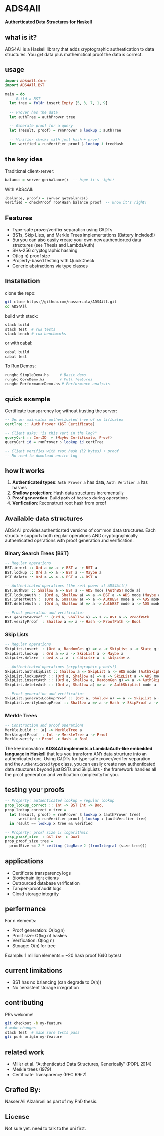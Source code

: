 # ADS4All

**Authenticated Data Structures for Haskell**

## what is it?

ADS4All is a Haskell library that adds cryptographic authentication to data structures. You get data plus mathematical proof the data is correct.

## usage

```haskell
import ADS4All.Core
import ADS4All.BST

main = do
  -- Build a BST
  let tree = foldr insert Empty [5, 3, 7, 1, 9]
  
  -- Prover has the data
  let authTree = authProver tree
  
  -- Generate proof for a query  
  let (result, proof) = runProver $ lookup 3 authTree
  
  -- Verifier checks with just hash + proof
  let verified = runVerifier proof $ lookup 3 treeHash
```

## the key idea

Traditional client-server:
```haskell
balance = server.getBalance()  -- hope it's right?
```

With ADS4All:
```haskell
(balance, proof) = server.getBalance()
verified = checkProof rootHash balance proof  -- know it's right!
```

## Features

* Type-safe prover/verifier separation using GADTs
* BSTs, Skip Lists, and Merkle Trees implementations (Battery Included!)
* But you can also easily create your own new authenticated data structures (see Thesis and LambdaAuth)
* SHA-256 cryptographic hashing
* O(log n) proof size
* Property-based testing with QuickCheck
* Generic abstractions via type classes

## Installation

clone the repo:
```bash
git clone https://github.com/nassersala/ADS4All.git
cd ADS4All
```

build with stack:
```bash
stack build
stack test  # run tests
stack bench # run benchmarks
```

or with cabal:
```bash
cabal build
cabal test
```

To Run Demos:
```bash
runghc SimpleDemo.hs     # Basic demo
runghc CoreDemo.hs       # Full features
runghc PerformanceDemo.hs # Performance analysis
```



## quick example

Certificate transparency log without trusting the server:

```haskell
-- Server maintains authenticated tree of certificates
certTree :: Auth Prover (BST Certificate)

-- Client asks: "is this cert in the log?"
queryCert :: CertID -> (Maybe Certificate, Proof)
queryCert id = runProver $ lookup id certTree

-- Client verifies with root hash (32 bytes) + proof
-- No need to download entire log
```

## how it works

1. **Authenticated types**: `Auth Prover a` has data, `Auth Verifier a` has hashes
2. **Shallow projection**: Hash data structures incrementally  
3. **Proof generation**: Build path of hashes during operations
4. **Verification**: Reconstruct root hash from proof

## Available data structures

ADS4All provides authenticated versions of common data structures. Each structure supports both regular operations AND cryptographically authenticated operations with proof generation and verification.

### Binary Search Trees (BST)
```haskell
-- Regular operations
BST.insert :: Ord a => a -> BST a -> BST a
BST.lookup :: Ord a => a -> BST a -> Maybe a
BST.delete :: Ord a => a -> BST a -> BST a

-- Authenticated operations (the real power of ADS4All!)
BST.authBST :: Shallow a => BST a -> ADS mode (AuthBST mode a)
BST.lookupAuth :: (Ord a, Shallow a) => a -> BST a -> ADS mode (Maybe a, ProofPath)
BST.insertAuth :: (Ord a, Shallow a) => a -> AuthBST mode a -> ADS mode (AuthBST mode a)
BST.deleteAuth :: (Ord a, Shallow a) => a -> AuthBST mode a -> ADS mode (AuthBST mode a)

-- Proof generation and verification
BST.generateProof :: (Ord a, Shallow a) => a -> BST a -> ProofPath
BST.verifyProof :: Shallow a => a -> Hash -> ProofPath -> Bool
```

### Skip Lists
```haskell
-- Regular operations
SkipList.insert :: (Ord a, RandomGen g) => a -> SkipList a -> State g (SkipList a)
SkipList.lookup :: Ord a => a -> SkipList a -> Maybe a
SkipList.delete :: Ord a => a -> SkipList a -> SkipList a

-- Authenticated operations (cryptographic proofs!)
SkipList.authSkipList :: Shallow a => SkipList a -> ADS mode (AuthSkipList mode a)
SkipList.lookupAuth :: (Ord a, Shallow a) => a -> SkipList a -> ADS mode (Maybe a, SkipProof a)
SkipList.insertAuth :: (Ord a, Shallow a, RandomGen g) => a -> AuthSkipList mode a -> StateT g (ADS mode) (AuthSkipList mode a)
SkipList.deleteAuth :: (Ord a, Shallow a) => a -> AuthSkipList mode a -> ADS mode (AuthSkipList mode a)

-- Proof generation and verification
SkipList.generateLookupProof :: (Ord a, Shallow a) => a -> SkipList a -> SkipProof a
SkipList.verifyLookupProof :: Shallow a => a -> Hash -> SkipProof a -> Bool
```

### Merkle Trees
```haskell
-- Construction and proof operations
Merkle.build :: [a] -> MerkleTree a
Merkle.getProof :: Int -> MerkleTree a -> Proof
Merkle.verify :: Proof -> Hash -> Bool
```

The key innovation: **ADS4All implements a LambdaAuth-like embedded language in Haskell** that lets you transform ANY data structure into an authenticated one. Using GADTs for type-safe prover/verifier separation and the `Authenticated` type class, you can easily create new authenticated data structures beyond just BSTs and SkipLists - the framework handles all the proof generation and verification complexity for you.

## testing your proofs

```haskell
-- Property: authenticated lookup = regular lookup
prop_lookup_correct :: Int -> BST Int -> Bool
prop_lookup_correct x tree = 
  let (result, proof) = runProver $ lookup x (authProver tree)
      verified = runVerifier proof $ lookup x (authVerifier tree)
  in result == lookup x tree && verified

-- Property: proof size is logarithmic
prop_proof_size :: BST Int -> Bool  
prop_proof_size tree = 
  proofSize <= 2 * ceiling (logBase 2 (fromIntegral (size tree)))
```

## applications

* Certificate transparency logs
* Blockchain light clients
* Outsourced database verification
* Tamper-proof audit logs
* Cloud storage integrity

## performance

For n elements:
* Proof generation: O(log n)
* Proof size: O(log n) hashes
* Verification: O(log n)
* Storage: O(n) for tree

Example: 1 million elements = ~20 hash proof (640 bytes)

## current limitations

* BST has no balancing (can degrade to O(n))
* No persistent storage integration

## contributing

PRs welcome!

```bash
git checkout -b my-feature
# make changes
stack test  # make sure tests pass
git push origin my-feature
```

## related work

* Miller et al. "Authenticated Data Structures, Generically" (POPL 2014)
* Merkle trees (1979)
* Certificate Transparency (RFC 6962)

## Crafted By:

Nasser Ali Alzahrani as part of my PhD thesis.

## License

Not sure yet. need to talk to the uni first.
